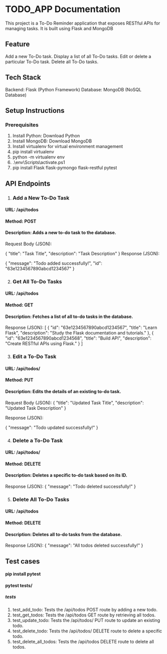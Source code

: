 # TODO_APP Documentation
This project is a To-Do Reminder application that exposes RESTful APIs for managing tasks. It is built using Flask and MongoDB


## Feature
Add a new To-Do task.
Display a list of all To-Do tasks.
Edit or delete a particular To-Do task.
Delete all To-Do tasks.

## Tech Stack
Backend: Flask (Python Framework)
Database: MongoDB (NoSQL Database)

## Setup Instructions
### Prerequisites
1. Install Python: Download Python
2. Install MongoDB: Download MongoDB
3. Install virtualenv for virtual environment management
4. pip install virtualenv
5. python -m virtualenv env
6. .\env\Scripts\activate.ps1    
7. pip install Flask flask-pymongo flask-restful pytest


## API Endpoints
1. ### Add a New To-Do Task
#### URL: /api/todos
#### Method: POST
#### Description: Adds a new to-do task to the database.

Request Body (JSON):

{
    "title": "Task Title",
    "description": "Task Description"
}
Response (JSON):

{
    "message": "Todo added successfully!",
    "id": "63e1234567890abcd1234567"
}

2. ### Get All To-Do Tasks
#### URL: /api/todos
#### Method: GET
#### Description: Fetches a list of all to-do tasks in the database.

Response (JSON):
[
    {
        "id": "63e1234567890abcd1234567",
        "title": "Learn Flask",
        "description": "Study the Flask documentation and tutorials."
    },
    {
        "id": "63e1234567890abcd1234568",
        "title": "Build API",
        "description": "Create RESTful APIs using Flask."
    }
]

3.  ### Edit a To-Do Task
#### URL: /api/todos/<id>
#### Method: PUT
#### Description: Edits the details of an existing to-do task.

Request Body (JSON):
{
    "title": "Updated Task Title",
    "description": "Updated Task Description"
}

Response (JSON):

{
    "message": "Todo updated successfully!"
}


4. ### Delete a To-Do Task
#### URL: /api/todos/<id>
#### Method: DELETE
#### Description: Deletes a specific to-do task based on its ID.

Response (JSON):
{
    "message": "Todo deleted successfully!"
}

5. ### Delete All To-Do Tasks
#### URL: /api/todos
#### Method: DELETE
#### Description: Deletes all to-do tasks from the database.

Response (JSON):
{
    "message": "All todos deleted successfully!"
}



## Test cases
#### pip install pytest
#### pytest tests/
##### tests
1. test_add_todo: Tests the /api/todos POST route by adding a new todo.
2. test_get_todos: Tests the /api/todos GET route by retrieving all todos.
3. test_update_todo: Tests the /api/todos/<id> PUT route to update an existing todo.
4. test_delete_todo: Tests the /api/todos/<id> DELETE route to delete a specific todo.
5. test_delete_all_todos: Tests the /api/todos DELETE route to delete all todos.